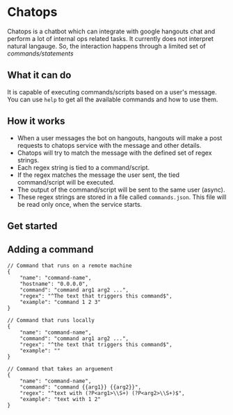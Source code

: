 # Chatops
Chatops is a chatbot which can integrate with google hangouts chat and perform a lot of internal ops related tasks. It currently does not interpret natural langauge. So, the interaction happens through a limited set of *commands/statements*

## What it can do
It is capable of executing commands/scripts based on a user's message. You can use `help` to get all the available commands and how to use them.

## How it works

- When a user messages the bot on hangouts, hangouts will make a post requests to chatops service with the message and other details. 
- Chatops will try to match the message with the defined set of regex strings. 
- Each regex string is tied to a command/script. 
- If the regex matches the message the user sent, the tied command/script will be executed. 
- The output of the command/script will be sent to the same user (async).
- These regex strings are stored in a file called `commands.json`. This file will be read only once, when the service starts.

## Get started


## Adding a command


```
// Command that runs on a remote machine 
{
    "name": "command-name",
    "hostname": "0.0.0.0",
    "command": "command arg1 arg2 ...",
    "regex": "^The text that triggers this command$",
    "example": "command 1 2 3"
}

// Command that runs locally
{
    "name": "command-name",
    "command": "command arg1 arg2 ...",
    "regex": "^the text that triggers this command$",
    "example": ""
}

// Command that takes an arguement
{
    "name": "command-name",
    "command": "command {{arg1}} {{arg2}}",
    "regex": "^text with (?P<arg1>\\S+) (?P<arg2>\\S+)$",
    "example": "text with 1 2"
}
```